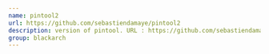 ```yaml
---
name: pintool2
url: https://github.com/sebastiendamaye/pintool2
description: version of pintool. URL : https://github.com/sebastiendamaye/pintool2 Groups : blackarch blackarch-reversing blackarch-binary
group: blackarch
---
```

